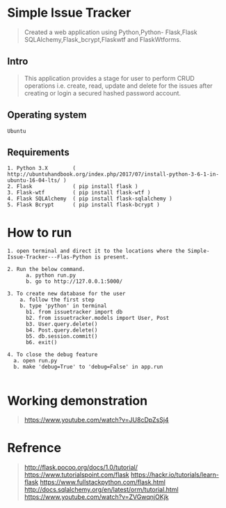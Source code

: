 # Simple Issue Tracker
> Created a web application using Python,Python- Flask,Flask SQLAlchemy,Flask_bcrypt,Flaskwtf and FlaskWtforms.


## Intro

> This application provides a stage for user to perform CRUD operations i.e. create, read, update and delete for the issues after creating or login a secured hashed password account.


## Operating system
```
Ubuntu
```

## Requirements
```
1. Python 3.X        ( http://ubuntuhandbook.org/index.php/2017/07/install-python-3-6-1-in-ubuntu-16-04-lts/ )
2. Flask             ( pip install flask )
3. Flask-wtf         ( pip install flask-wtf )
4. Flask SQLAlchemy  ( pip install flask-sqlalchemy )
5. Flask Bcrypt      ( pip install flask-bcrypt )
```


# How to run

```
1. open terminal and direct it to the locations where the Simple-Issue-Tracker---Flas-Python is present. 

2. Run the below command.
      a. python run.py
      b. go to http://127.0.0.1:5000/ 
      
3. To create new database for the user
    a. follow the first step
    b. type 'python' in terminal
      b1. from issuetracker import db
      b2. from issuetracker.models import User, Post
      b3. User.query.delete()
      b4. Post.query.delete()
      b5. db.session.commit()
      b6. exit()

4. To close the debug feature
  a. open run.py
  b. make 'debug=True' to 'debug=False' in app.run
  
```


# Working demonstration
> https://www.youtube.com/watch?v=JU8cDpZsSj4


# Refrence 
> http://flask.pocoo.org/docs/1.0/tutorial/
> https://www.tutorialspoint.com/flask
> https://hackr.io/tutorials/learn-flask
> https://www.fullstackpython.com/flask.html
> http://docs.sqlalchemy.org/en/latest/orm/tutorial.html
> https://www.youtube.com/watch?v=ZVGwqnjOKjk
